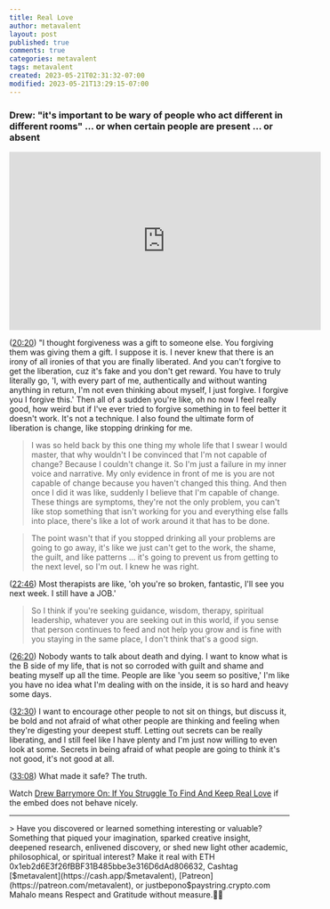 ```yaml
---
title: Real Love
author: metavalent
layout: post
published: true
comments: true
categories: metavalent
tags: metavalent
created: 2023-05-21T02:31:32-07:00
modified: 2023-05-21T13:29:15-07:00
---
```


### Drew: "it's important to be wary of people who act different in different rooms" ... or when certain people are present ... or absent

<iframe id="ytplayer" type="text/html" width="560" height="320"
  src="https://www.youtube.com/embed/qqoPCBnpfSI?autoplay=1"
  frameborder="0"></iframe>

([20:20](https://youtu.be/qqoPCBnpfSI?t=20m20s)) "I thought forgiveness was a gift to someone else. You forgiving them was giving them a gift. I suppose it is. I never knew that there is an irony of all ironies of that you are finally liberated. And you can't forgive to get the liberation, cuz it's fake and you don't get reward. You have to truly literally go, 'I, with every part of me, authentically and without wanting anything in return, I'm not even thinking about myself, I just forgive. I forgive you I forgive this.' Then all of a sudden you're like, oh no now I feel really good, how weird but if I've ever tried to forgive something in to feel better it doesn't work. It's not a technique. I also found the ultimate form of liberation is change, like stopping drinking for me.

> I was so held back by this one thing my whole life that I swear I would master, that why wouldn't I be convinced that I'm not capable of change? Because I couldn't change it. So I'm just a failure in my inner voice and narrative. My only evidence in front of me is you are not capable of change because you haven't changed this thing. And then once I did it was like, suddenly I believe that I'm capable of change. These things are symptoms, they're not the only problem, you can't like stop something that isn't working for you and everything else falls into place, there's like a lot of work around it that has to be done.  

> The point wasn't that if you stopped drinking all your problems are going to go away, it's like we just can't get to the work, the shame, the guilt, and like patterns ... it's going to prevent us from getting to the next level, so I'm out. I knew he was right.

([22:46](https://youtu.be/qqoPCBnpfSI?t=22m45s)) Most therapists are like, 'oh you're so broken, fantastic, I'll see you next week. I still have a JOB.'

> So I think if you're seeking guidance, wisdom, therapy, spiritual leadership, whatever you are seeking out in this world, if you sense that person continues to feed and not help you grow and is fine with you staying in the same place, I don't think that's a good sign.

([26:20](https://youtu.be/qqoPCBnpfSI?t=26m20s)) Nobody wants to talk about death and dying. I want to know what is the B side of my life, that is not so corroded with guilt and shame and beating myself up all the time. People are like 'you seem so positive,' I'm like you have no idea what I'm dealing with on the inside, it is so hard and heavy some days.

([32:30](https://youtu.be/qqoPCBnpfSI?t=32m30s)) I want to encourage other people to not sit on things, but discuss it, be bold and not afraid of what other people are thinking and feeling when they're digesting your deepest stuff.  Letting out secrets can be really liberating, and I still feel like I have plenty and I'm just now willing to even look at some. Secrets in being afraid of what people are going to think it's not good, it's not good at all.

([33:08](https://youtu.be/qqoPCBnpfSI?t=33m08s)) What made it safe? The truth. 

Watch [Drew Barrymore On: If You Struggle To Find And Keep Real Love](https://youtu.be/qqoPCBnpfSI) if the embed does not behave nicely.

<!-- For custom thumbnail
![alt text](/assets/images/image.jpg "title")
-->

<p></p>
<p></p>
<p></p>
<p></p>

<hr />
> Have you discovered or learned something interesting or valuable? Something that piqued your imagination, sparked creative insight, deepened research, enlivened discovery, or shed new light other academic, philosophical, or spiritual interest? Make it real with ETH 0x1eb2d6E3f26fBBF31B485bbe3e316D6dAd806632, Cashtag [$metavalent](https://cash.app/$metavalent), [Patreon](https://patreon.com/metavalent), or justbepono$paystring.crypto.com Mahalo means Respect and Gratitude without measure.🙏🏼

